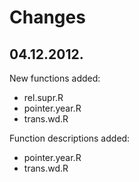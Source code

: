 Changes
========================================================

04.12.2012.
------

New functions added:
* rel.supr.R
* pointer.year.R
* trans.wd.R

Function descriptions added:
* pointer.year.R
* trans.wd.R
